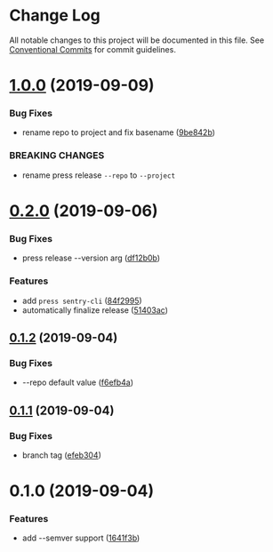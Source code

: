 # Change Log

All notable changes to this project will be documented in this file.
See [Conventional Commits](https://conventionalcommits.org) for commit guidelines.

# [1.0.0](https://github.com/percolate/blend/tree/master/pkgs/press/compare/@percolate/press@0.2.0...@percolate/press@1.0.0) (2019-09-09)


### Bug Fixes

* rename repo to project and fix basename ([9be842b](https://github.com/percolate/blend/tree/master/pkgs/press/commit/9be842b))


### BREAKING CHANGES

* rename press release `--repo` to `--project`





# [0.2.0](https://github.com/percolate/blend/tree/master/pkgs/press/compare/@percolate/press@0.1.2...@percolate/press@0.2.0) (2019-09-06)


### Bug Fixes

* press release --version arg ([df12b0b](https://github.com/percolate/blend/tree/master/pkgs/press/commit/df12b0b))


### Features

* add `press sentry-cli` ([84f2995](https://github.com/percolate/blend/tree/master/pkgs/press/commit/84f2995))
* automatically finalize release ([51403ac](https://github.com/percolate/blend/tree/master/pkgs/press/commit/51403ac))





## [0.1.2](https://github.com/percolate/blend/tree/master/pkgs/press/compare/@percolate/press@0.1.1...@percolate/press@0.1.2) (2019-09-04)


### Bug Fixes

* --repo default value ([f6efb4a](https://github.com/percolate/blend/tree/master/pkgs/press/commit/f6efb4a))





## [0.1.1](https://github.com/percolate/blend/tree/master/pkgs/press/compare/@percolate/press@0.1.0...@percolate/press@0.1.1) (2019-09-04)


### Bug Fixes

* branch tag ([efeb304](https://github.com/percolate/blend/tree/master/pkgs/press/commit/efeb304))





# 0.1.0 (2019-09-04)


### Features

* add --semver support ([1641f3b](https://github.com/percolate/blend/tree/master/pkgs/press/commit/1641f3b))
